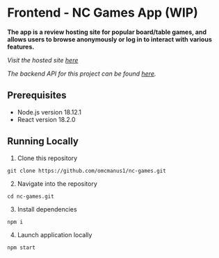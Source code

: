# Frontend - NC Games App (WIP)

**The app is a review hosting site for popular board/table games, and allows users to browse anonymously or log in to interact with various features.**

*Visit the hosted site [here](https://omac-nc-games.netlify.app)*

_The backend API for this project can be found [here](https://github.com/omcmanus1/be-nc-games)._

## Prerequisites

- Node.js version 18.12.1
- React version 18.2.0

## Running Locally

1. Clone this repository

```
git clone https://github.com/omcmanus1/nc-games.git
```

2. Navigate into the repository

```
cd nc-games.git
```

3. Install dependencies

```
npm i
```

4. Launch application locally

```
npm start
```
